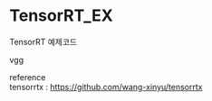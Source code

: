 # TensorRT_EX
TensorRT 예제코드

vgg 


reference   
tensorrtx : https://github.com/wang-xinyu/tensorrtx

